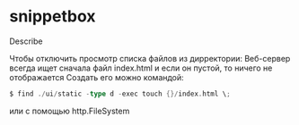 # snippetbox
Describe

Чтобы отключить просмотр списка файлов из дирректории:
Веб-сервер всегда ищет сначала файл index.html и если он пустой, то ничего не отображается
Создать его можно командой:
```go
$ find ./ui/static -type d -exec touch {}/index.html \;
```
или с помощью http.FileSystem
